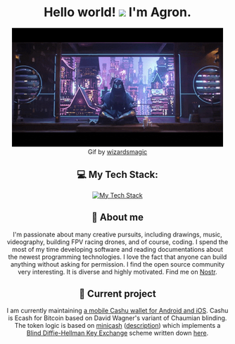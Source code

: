 <!--
**KKA11010/KKA11010** is a ✨ _special_ ✨ repository because its `README.md` (this file) appears on your GitHub profile.

Here are some ideas to get you started:

- 🔭 I’m currently working on ...
- 🌱 I’m currently learning ...
- 👯 I’m looking to collaborate on ...
- 🤔 I’m looking for help with ...
- 💬 Ask me about ...
- 📫 How to reach me: ...
- 😄 Pronouns: ...
- ⚡ Fun fact: ...
-->

<div align="center">

# Hello world! <img src="https://user-images.githubusercontent.com/42378118/110234147-e3259600-7f4e-11eb-95be-0c4047144dea.gif" width="30"> I'm Agron.
![KKA11010's GitHub Profile Header](assets/giphy.gif)
<br />
Gif by [wizardsmagic](https://giphy.com/gifs/wizardsmagic-mtgneon-kamigawa-neon-dynasty-IYQutUaiLHTxmscCLy)

## 💻 My Tech Stack:

[![My Tech Stack](https://skillicons.dev/icons?i=react,vuejs,nextjs,css,nodejs,js,ts,git,figma)](https://skillicons.dev)

## 💬 About me

I'm passionate about many creative pursuits, including drawings, music, videography, building FPV racing drones, and of course, coding. I spend the most of my time developing software and reading documentations about the newest programming technologies. I love the fact that anyone can build anything without asking for permission. I find the open source community very interesting. It is diverse and highly motivated. Find me on [Nostr](https://snort.social/p/npub1pp355axf69z8ndrz8zdnqa54s90e5xy737mwqk9e9cvt606nwszsdx8nu7).

## 🔭 Current project

I am currently maintaining [a mobile Cashu wallet for Android and iOS](https://github.com/cashubtc/eNuts). Cashu is Ecash for Bitcoin based on David Wagner's variant of Chaumian blinding. The token logic is based on [minicash](https://github.com/phyro/minicash) ([description](https://gist.github.com/phyro/935badc682057f418842c72961cf096c)) which implements a [Blind Diffie-Hellman Key Exchange](https://cypherpunks.venona.com/date/1996/03/msg01848.html) scheme written down [here](https://gist.github.com/RubenSomsen/be7a4760dd4596d06963d67baf140406).

</div>
